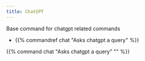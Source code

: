 ```yaml
---
title: ChatGPT
---
```


Base command for chatgpt related commands

- {{% commandref chat "Asks chatgpt a query" %}}

{{% command chat "Asks chatgpt a query" "<query>" %}}